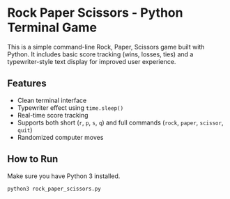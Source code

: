 # Rock Paper Scissors - Python Terminal Game

This is a simple command-line Rock, Paper, Scissors game built with Python. It includes basic score tracking (wins, losses, ties) and a typewriter-style text display for improved user experience.

## Features

- Clean terminal interface
- Typewriter effect using `time.sleep()`
- Real-time score tracking
- Supports both short (`r`, `p`, `s`, `q`) and full commands (`rock`, `paper`, `scissor`, `quit`)
- Randomized computer moves

## How to Run

Make sure you have Python 3 installed.

```bash
python3 rock_paper_scissors.py
